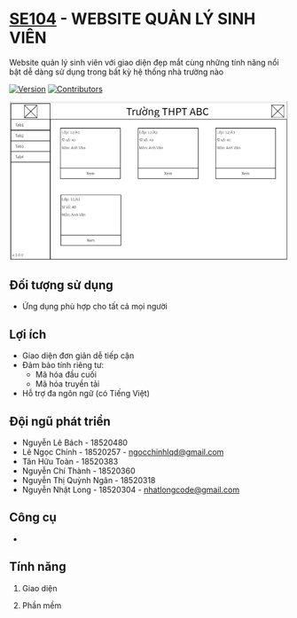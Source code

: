 # [SE104][web_link] - WEBSITE QUẢN LÝ SINH VIÊN

Website quản lý sinh viên với giao diện đẹp mắt cùng những tính năng nổi bật dễ dàng sử dụng trong bất kỳ hệ thống nhà trường nào

[![Version](https://img.shields.io/badge/version-0.0.1-brightgreen)][web_link]
[![Contributors](https://img.shields.io/badge/contributors-6-blue)][web_link]

![Preview image][preview_image_url]

## Đối tượng sử dụng ##
- Ứng dụng phù hợp cho tất cả mọi người

## Lợi ích ##
- Giao diện đơn giản dễ tiếp cận
- Đảm bảo tính riêng tư:
	- Mã hóa đầu cuối
	- Mã hóa truyền tải
- Hỗ trợ đa ngôn ngữ (có Tiếng Việt)


## Đội ngũ phát triển ##
- Nguyễn Lê Bách - 18520480
- Lê Ngọc Chính - 18520257 - ngocchinhlqd@gmail.com
- Tân Hữu Toàn - 18520383
- Nguyễn Chí Thành - 18520360
- Nguyễn Thị Quỳnh Ngân - 18520318
- Nguyễn Nhật Long - 18520304 - nhatlongcode@gmail.com

## Công cụ ##
- 

## Tính năng ##
1. Giao diện
	
2. Phần mềm
	

[//]: # (LINKS)
[web_link]: https://github.com/uitchinhln/SE104

[preview_image_url]: /Documents/review.png  "Preview image"
